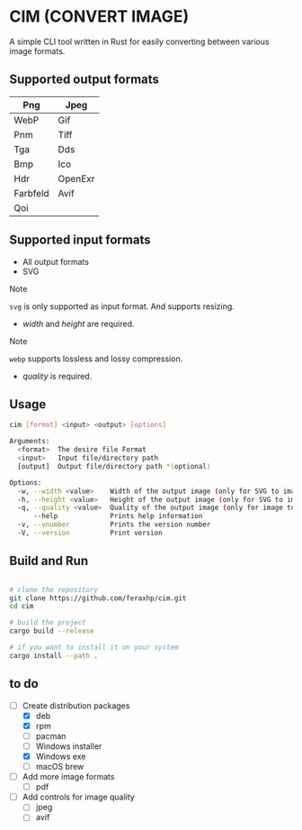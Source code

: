 # CIM (CONVERT IMAGE)

A simple CLI tool written in Rust for easily converting between various image formats.

## Supported output formats

| Png      | Jpeg     |
| -------- | -------- |
| WebP     | Gif      |
| Pnm      | Tiff     |
| Tga      | Dds      |
| Bmp      | Ico      |
| Hdr      | OpenExr  |
| Farbfeld | Avif     |
| Qoi      |          |

## Supported input formats

- All output formats
- SVG

> [!Note]
> `svg` is only supported as input format.
> And supports resizing.
> - _width_ and _height_ are required.

> [!Note]
> `webp` supports lossless and lossy compression.
>  - _quality_ is required.

## Usage
```bash
cim [format] <input> <output> [options]

Arguments:
  <format>  The desire file Format
  <input>   Input file/directory path
  [output]  Output file/directory path *(optional)

Options:
  -w, --width <value>    Width of the output image (only for SVG to image) [default: 0]
  -h, --height <value>   Height of the output image (only for SVG to image) [default: 0]
  -q, --quality <value>  Quality of the output image (only for image to WebP) [default: 100]
      --help             Prints help information
  -v, --vnumber          Prints the version number
  -V, --version          Print version
```

## Build and Run
```bash

# clone the repository
git clone https://github.com/feraxhp/cim.git
cd cim

# build the project
cargo build --release

# if you want to install it on your system
cargo install --path .
```

## to do
- [ ] Create distribution packages
  - [x] deb
  - [x] rpm
  - [ ] pacman
  - [ ] Windows installer
  - [x] Windows exe
  - [ ] macOS brew

- [ ] Add more image formats
  - [ ] pdf

- [ ] Add controls for image quality
  - [ ] jpeg
  - [ ] avif
